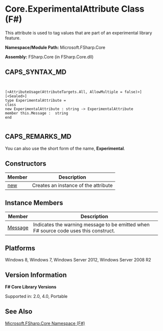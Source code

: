 # Core.ExperimentalAttribute Class (F#)

This attribute is used to tag values that are part of an experimental library feature.

**Namespace/Module Path:** Microsoft.FSharp.Core

**Assembly:** FSharp.Core (in FSharp.Core.dll)


## CAPS_SYNTAX_MD



```


[<AttributeUsage(AttributeTargets.All, AllowMultiple = false)>]
[<Sealed>]
type ExperimentalAttribute =
class
new ExperimentalAttribute : string -> ExperimentalAttribute
member this.Message :  string
end


```



## CAPS_REMARKS_MD
You can also use the short form of the name, **Experimental**.


## Constructors


|Member|Description|
|------|-----------|
|[new](http://msdn.microsoft.com/en-us/library/a5e39013-4d7d-43fa-ba96-74c9f4d7b3f7)|Creates an instance of the attribute|

## Instance Members


|Member|Description|
|------|-----------|
|[Message](http://msdn.microsoft.com/en-us/library/b804ac7a-5d25-440e-9038-b80634d0f1ef)|Indicates the warning message to be emitted when F# source code uses this construct.|

## Platforms
Windows 8, Windows 7, Windows Server 2012, Windows Server 2008 R2


## Version Information
**F# Core Library Versions**

Supported in: 2.0, 4.0, Portable




## See Also
[Microsoft.FSharp.Core Namespace &#40;F&#35;&#41;](Microsoft.FSharp.Core+Namespace+%28F%23%29.md)

